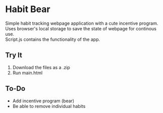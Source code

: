 # Habit Bear
Simple habit tracking webpage application with a cute incentive program.
Uses browser's local storage to save the state of webpage for continous use. <br />
Script.js contains the functionality of the app.

## Try It

1. Download the files as a .zip
2. Run main.html

## To-Do

  - Add incentive program (bear)
  - Be able to remove individual habits
